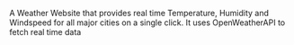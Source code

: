 A Weather Website that provides real time Temperature, Humidity and Windspeed for all major cities on a single click. It uses OpenWeatherAPI to fetch real time data
